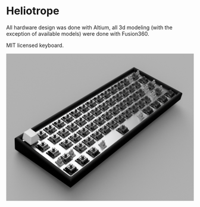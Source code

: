 # Heliotrope

All hardware design was done with Altium, all 3d modeling (with the exception of available models) were done with Fusion360.


MIT licensed keyboard.

![Alt text](/Case/Front.png)